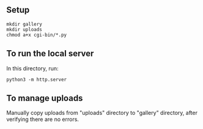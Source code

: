 ## Setup

	mkdir gallery
	mkdir uploads
	chmod a+x cgi-bin/*.py

## To run the local server

In this directory, run:

	python3 -m http.server

## To manage uploads

Manually copy uploads from "uploads" directory to "gallery" directory, after verifying there are no
errors.


